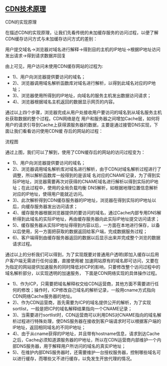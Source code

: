 ## [CDN技术原理](https://www.cnblogs.com/losbyday/p/5843960.html)
>>>
CDN的实现原理

在描述CDN的实现原理，让我们先看传统的未加缓存服务的访问过程，以便了解CDN缓存访问方式与未加缓存访问方式的差别：

用户提交域名→浏览器对域名进行解释→得到目的主机的IP地址→根据IP地址访问发出请求→得到请求数据并回复

由上可见，用户访问未使用CDN缓存网站的过程为:

+ 1)、用户向浏览器提供要访问的域名；
+ 2)、浏览器调用域名解析函数库对域名进行解析，以得到此域名对应的IP地址；
+ 3)、浏览器使用所得到的IP地址，向域名的服务主机发出数据访问请求；
+ 4)、浏览器根据域名主机返回的数据显示网页的内容。

通过以上四个步骤，浏览器完成从用户处接收用户要访问的域名到从域名服务主机处获取数据的整个过程。CDN网络是在 用户和服务器之间增加Cache层，如何将用户的请求引导到Cache上获得源服务器的数据，主要是通过接管DNS实现，下面让我们看看访问使用CDN缓 存后的网站的过程：

流程图

通过上图，我们可以了解到，使用了CDN缓存后的网站的访问过程变为：

+ 1)、用户向浏览器提供要访问的域名；
+ 2)、浏览器调用域名解析库对域名进行解析，由于CDN对域名解析过程进行了调整，所以解析函数库一般得到的是该域 名对应的CNAME记录，为了得到实际IP地址，浏览器需要再次对获得的CNAME域名进行解析以得到实际的IP地址；在此过程中，使用的全局负载均衡 DNS解析，如根据地理位置信息解析对应的IP地址，使得用户能就近访问。
+ 3)、此次解析得到CDN缓存服务器的IP地址，浏览器在得到实际的IP地址以后，向缓存服务器发出访问请求；
+ 4)、缓存服务器根据浏览器提供的要访问的域名，通过Cache内部专用DNS解析得到此域名的实际IP地址，再由缓存服务器向此实际IP地址提交访问请求；
+ 5)、缓存服务器从实际IP地址得得到内容以后，一方面在本地进行保存，以备以后使用，另一方面把获取的数据返回给客户端，完成数据服务过程；
+ 6)、客户端得到由缓存服务器返回的数据以后显示出来并完成整个浏览的数据请求过程。

通过以上的分析我们可以得到，为了实现既要对普通用户透明(即加入缓存以后用户客户端无需进行任何设置，直接使用被 加速网站原有的域名即可访问，又要在为指定的网站提供加速服务的同时降低对ICP的影响，只要修改整个访问过程中的域名解析部分，以实现透明的加速服务， 下面是CDN网络实现的具体操作过程。

+ 1)、作为ICP，只需要把域名解释权交给CDN运营商，其他方面不需要进行任何的修改；操作时，ICP修改自己域名的解析记录，一般用cname方式指向CDN网络Cache服务器的地址。
+ 2)、作为CDN运营商，首先需要为ICP的域名提供公开的解析，为了实现sortlist，一般是把ICP的域名解释结果指向一个CNAME记录；
+ 3)、当需要进行sortlist时，CDN运营商可以利用DNS对CNAME指向的域名解析过程进行特殊处理，使DNS服务器在接收到客户端请求时可以根据客户端的IP地址，返回相同域名的不同IP地址；
+ 4)、由于从cname获得的IP地址，并且带有hostname信息，请求到达Cache之后，Cache必须知道源服务器的IP地址，所以在CDN运营商内部维护一个内部DNS服务器，用于解释用户所访问的域名的真实IP地址；
+ 5)、在维护内部DNS服务器时，还需要维护一台授权服务器，控制哪些域名可以进行缓存，而哪些又不进行缓存，以免发生开放代理的情况。
>>>
